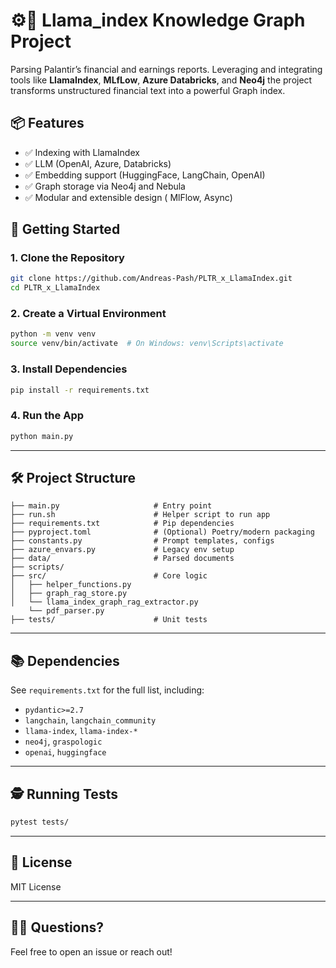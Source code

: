 # ⚙️🤖 Llama_index Knowledge Graph Project

Parsing Palantir’s financial and earnings reports. Leveraging and integrating tools like **LlamaIndex**, **MLfLow**, **Azure Databricks**,  and **Neo4j** the project transforms unstructured financial text into a powerful Graph index.

## 📦 Features

- ✅ Indexing with LlamaIndex
- ✅ LLM (OpenAI, Azure, Databricks)
- ✅ Embedding support (HuggingFace, LangChain, OpenAI)
- ✅ Graph storage via Neo4j and Nebula
- ✅ Modular and extensible design ( MlFlow, Async)


## 🚀 Getting Started

### 1. Clone the Repository

```bash
git clone https://github.com/Andreas-Pash/PLTR_x_LlamaIndex.git
cd PLTR_x_LlamaIndex
````

### 2. Create a Virtual Environment

```bash
python -m venv venv
source venv/bin/activate  # On Windows: venv\Scripts\activate
```

### 3. Install Dependencies

```bash
pip install -r requirements.txt
```

### 4. Run the App

```bash
python main.py
```

---

## 🛠 Project Structure

```
├── main.py                     # Entry point
├── run.sh                      # Helper script to run app
├── requirements.txt            # Pip dependencies
├── pyproject.toml              # (Optional) Poetry/modern packaging
├── constants.py                # Prompt templates, configs
├── azure_envars.py             # Legacy env setup
├── data/                       # Parsed documents
├── scripts/                     
├── src/                        # Core logic
│   ├── helper_functions.py
│   ├── graph_rag_store.py
│   └── llama_index_graph_rag_extractor.py
    └── pdf_parser.py
├── tests/                      # Unit tests
```

---



## 📚 Dependencies

See `requirements.txt` for the full list, including:

* `pydantic>=2.7`
* `langchain`, `langchain_community`
* `llama-index`, `llama-index-*`
* `neo4j`, `graspologic`
* `openai`, `huggingface`

---

## 🕵️ Running Tests

```bash
pytest tests/
```

---

## 📖 License

MIT License

---

## 🙋‍♂️ Questions?

Feel free to open an issue or reach out!
 
